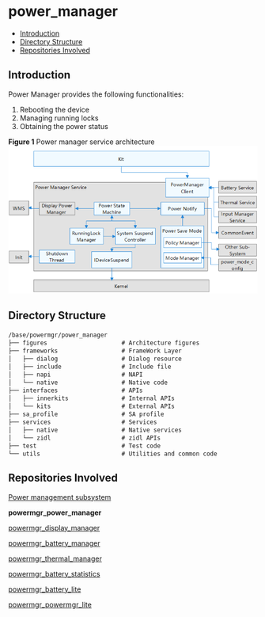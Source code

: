 # power\_manager<a name="EN-US_TOPIC_0000001115047353"></a>

- [Introduction](#section11660541593)
- [Directory Structure](#section19472752217)
- [Repositories Involved](#section63151229062)

## Introduction<a name="section11660541593"></a>

Power Manager provides the following functionalities:

1.  Rebooting the device
2.  Managing running locks
3.  Obtaining the power status

**Figure  1**  Power manager service architecture<a name="fig106301571239"></a> 
![](figures/power-management-subsystem-architecture.png "power-management-subsystem-architecture")

## Directory Structure<a name="section19472752217"></a>

```
/base/powermgr/power_manager
├── figures                  	# Architecture figures
├── frameworks                  # FrameWork Layer
│   ├── dialog                  # Dialog resource
│   ├── include                 # Include file
│   ├── napi                  	# NAPI
│   └── native                  # Native code
├── interfaces                  # APIs
│   ├── innerkits               # Internal APIs
│   └── kits                    # External APIs
├── sa_profile                  # SA profile
├── services                    # Services
│   ├── native                  # Native services
│   └── zidl                    # zidl APIs
├── test                        # Test code
└── utils                       # Utilities and common code
```

## Repositories Involved<a name="section63151229062"></a>

[Power management subsystem](https://gitee.com/openharmony/docs/blob/master/en/readme/power-management.md)

**powermgr_power_manager**

[powermgr_display_manager](https://gitee.com/openharmony/powermgr_display_manager)

[powermgr_battery_manager](https://gitee.com/openharmony/powermgr_battery_manager)

[powermgr_thermal_manager](https://gitee.com/openharmony/powermgr_thermal_manager)

[powermgr_battery_statistics](https://gitee.com/openharmony/powermgr_battery_statistics)

[powermgr_battery_lite](https://gitee.com/openharmony/powermgr_battery_lite)

[powermgr_powermgr_lite](https://gitee.com/openharmony/powermgr_powermgr_lite)

